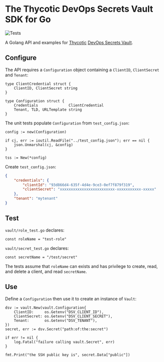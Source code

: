 # The Thycotic DevOps Secrets Vault SDK for Go

![Tests](https://github.com/thycotic/dsv-sdk-go/workflows/Tests/badge.svg)

A Golang API and examples for [Thycotic](https://thycotic.com/)
[DevOps Secrets Vault](https://thycotic.com/products/devops-secrets-vault-password-management/).

## Configure

The API requires a `Configuration` object containing a `ClientID`, `ClientSecret`
and `Tenant`:

```golang
type ClientCredential struct {
    ClientID, ClientSecret string
}

type Configuration struct {
    Credentials              ClientCredential
    Tenant, TLD, URLTemplate string
}
```

The unit tests populate `Configuration` from `test_config.json`:

```golang
config := new(Configuration)

if cj, err := ioutil.ReadFile("../test_config.json"); err == nil {
    json.Unmarshal(cj, &config)
}

tss := New(*config)
```

Create `test_config.json`:

```json
{
    "credentials": {
        "clientId": "93d866d4-635f-4d4e-9ce3-0ef7f879f319",
        "clientSecret": "xxxxxxxxxxxxxxxxxxxxxxxxx-xxxxxxxxxxx-xxxxx"
    },
    "tenant": "mytenant"
}
```

## Test

`vault/role_test.go` declares:

```golang
const roleName = "test-role"
```

`vault/secret_test.go` declares:

```golang
const secretName = "/test/secret"
```

The tests assume that `roleName` can exists and has privilege to create, read,
and delete a client, and read `secretName`.

## Use

Define a `Configuration` then use it to create an instance of `Vault`:

```golang
dsv := vault.New(vault.Configuration{
    ClientID:     os.Getenv("DSV_CLIENT_ID"),
    ClientSecret: os.Getenv("DSV_CLIENT_SECRET"),
    Tenant:       os.Getenv("DSV_TENANT"),
})
secret, err := dsv.Secret("path:of:the:secret")

if err != nil {
    log.Fatal("failure calling vault.Secret", err)
}

fmt.Print("the SSH public key is", secret.Data["public"])
```
